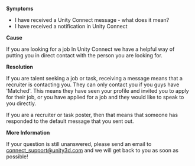 
        

**Symptoms** 

*   I have received a Unity Connect message - what does it mean?
*   I have received a notification in Unity Connect

**Cause** 

If you are looking for a job In Unity Connect we have a helpful way of putting you in direct contact with the person you are looking for. 

**Resolution** 

If you are talent seeking a job or task, receiving a message means that a recruiter is contacting you. They can only contact you if you guys have 'Matched'. This means they have seen your profile and invited you to apply for their job, or you have applied for a job and they would like to speak to you directly. 

If you are a recruiter or task poster, then that means that someone has responded to the default message that you sent out.

**More Information** 

If your question is still unanswered, please send an email to connect_support@unity3d.com and we will get back to you as soon as possible! 

      